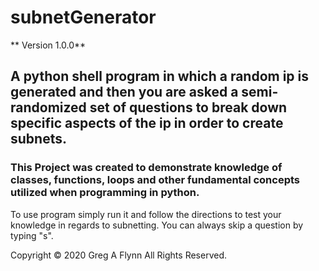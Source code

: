 # subnetGenerator

** Version 1.0.0**

## A python shell program in which a random ip is generated and then you are asked a semi-randomized set of questions to break down specific aspects of the ip in order to create subnets.

### This Project was created to demonstrate knowledge of classes, functions, loops and other fundamental concepts utilized when programming in python.

To use program simply run it and follow the directions to test your knowledge in regards to subnetting. You can always skip a question by typing "s".

Copyright © 2020 Greg A Flynn All Rights Reserved.
